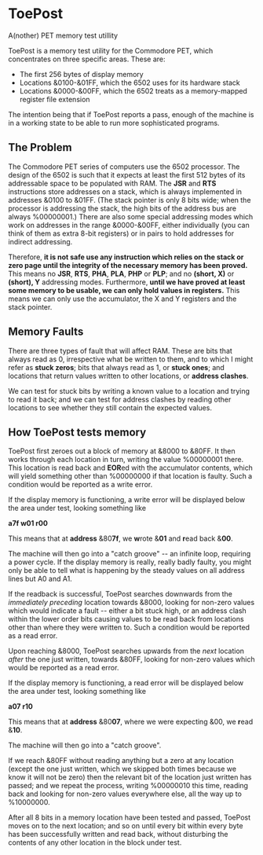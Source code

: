 # ToePost
A(nother) PET memory test utillity

ToePost is a memory test utility for the Commodore PET, which
concentrates on three specific areas.  These are:
+ The first 256 bytes of display memory
+ Locations &0100-&01FF, which the 6502 uses for its hardware stack
+ Locations &0000-&00FF, which the 6502 treats as a memory-mapped register file extension

The intention being that if ToePost reports a pass, enough of the
machine is in a working state to be able to run more sophisticated
programs.

## The Problem

The Commodore PET series of computers use the 6502 processor.  The
design of the 6502 is such that it expects at least the first 512 bytes
of its addressable space to be populated with RAM.  The **JSR** and
**RTS** instructions store addresses on a stack, which is always
implemented in addresses &0100 to &01FF.  (The stack pointer is only
8 bits wide; when the processor is addressing the stack, the high bits
of the address bus are always %00000001.)  There are also some special
addressing modes which work on addresses in the range &0000-&00FF,
either individually  (you can think of them as extra 8-bit registers)
or in pairs to hold addresses for indirect addressing.

Therefore, **it is not safe use any instruction which relies on the
stack or zero page until the integrity of the necessary memory has
been proved.**  This means no **JSR**, **RTS**, **PHA**, **PLA**,
**PHP** or **PLP**; and no **(short, X)** or **(short), Y**
addressing modes.  Furthermore, **until we have proved at least some
memory to be usable, we can only hold values in registers.**  This
means we can only use the accumulator, the X and Y registers and the
stack pointer.

## Memory Faults

There are three types of fault that will affect RAM.  These are bits
that always read as 0, irrespective what be written to them, and to
which I might refer as **stuck zeros**; bits that always read as 1, or
**stuck ones**; and locations that return values written to other
locations, or **address clashes**.

We can test for stuck bits by writing a known value to a location and
trying to read it back; and we can test for address clashes by reading
other locations to see whether they still contain the expected values.



## How ToePost tests memory

ToePost first zeroes out a block of memory at &8000 to &80FF.  It then
works through each location in turn, writing the value %00000001 there.
This location is read back and **EOR**ed with the accumulator contents,
which will yield something other than %00000000 if that location is
faulty.  Such a condition would be reported as a write error.

If the display memory is functioning, a write error will be displayed
below the area under test, looking something like

**a7f w01 r00**

This means that at **address** &80**7f**, we **w**rote &**01** and
**r**ead back &**00**.

The machine will then go into a "catch groove" -- an infinite loop,
requiring a power cycle.  If the display memory is really, really badly
faulty, you might only be able to tell what is happening by the steady
values on all address lines but A0 and A1.

If the readback is successful, ToePost searches downwards from the
_immediately preceding_ location towards &8000, looking for non-zero
values which would indicate a fault -- either a bit stuck high, or an
address clash within the lower order bits causing values to be read
back from locations other than where they were written to.  Such a
condition would be reported as a read error.

Upon reaching &8000, ToePost searches upwards from the _next_ location
_after_ the one just written, towards &80FF, looking for non-zero
values which would be reported as a read error.

If the display memory is functioning, a read error will be displayed
below the area under test, looking something like

**a07     r10**

This means that at **address** &80**07**, where we were expecting &00,
we **r**ead &**10**.

The machine will then go into a "catch groove".

If we reach &80FF without reading anything but a zero at any location
(except the one just written, which we skipped both times because we
know it will not be zero)  then the relevant bit of the location just
written has passed; and we repeat the process, writing %00000010 this
time, reading back and looking for non-zero values everywhere else, all
the way up to %10000000.

After all 8 bits in a memory location have been tested and passed,
ToePost moves on to the next location; and so on until every bit within
every byte has been successfully written and read back, without
disturbing the contents of any other location in the block under test.

